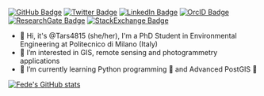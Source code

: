 [![GitHub Badge](https://img.shields.io/badge/GitHub-100000?style=for-the-badge&logo=github&logoColor=white)](https://github.com/Tars4815?tab=followers)
[![Twitter Badge](https://img.shields.io/badge/Twitter-1DA1F2?style=for-the-badge&logo=twitter&logoColor=white)](https://twitter.com/fede_gaspari)
[![LinkedIn Badge](https://img.shields.io/badge/LinkedIn-0077B5?style=for-the-badge&logo=linkedin&logoColor=white)](https://www.linkedin.com/in/federicagaspari)
[![OrcID Badge](https://img.shields.io/badge/orcid-A6CE39?style=for-the-badge&logo=orcid&logoColor=white)](https://orcid.org/my-orcid?orcid=0000-0001-8502-7381)
[![ResearchGate Badge](https://img.shields.io/badge/Research_Gate-00CCBB.svg?&style=for-the-badge&logo=ResearchGate&logoColor=white)](https://www.researchgate.net/profile/Federica-Gaspari)
[![StackExchange Badge](https://img.shields.io/badge/StackExchange-%23ffffff.svg?&style=for-the-badge&logo=StackExchange&logoColor=white)](https://gis.stackexchange.com/users/209099/federica-gaspari)

- 👋 Hi, it's @Tars4815 (she/her), I'm a PhD Student in Environmental Engineering at Politecnico di Milano (Italy)
- 👀 I’m interested in GIS, remote sensing and photogrammetry applications
- 🌱 I’m currently learning Python programming 🐍 and Advanced PostGIS 📒


[![Fede's GitHub stats](https://github-readme-stats.vercel.app/api?username=Tars4815)](https://github.com/anuraghazra/github-readme-stats) 

<!---
[![Top Langs](https://github-readme-stats.vercel.app/api/top-langs/?username=Tars4815)](https://github.com/anuraghazra/github-readme-stats) 
--->

<!---
Tars4815/Tars4815 is a ✨ special ✨ repository because its `README.md` (this file) appears on your GitHub profile.
You can click the Preview link to take a look at your changes.
--->
